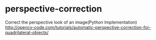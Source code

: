 perspective-correction
======================

Correct the perspective look of an image(Python Implementation)
http://opencv-code.com/tutorials/automatic-perspective-correction-for-quadrilateral-objects/
